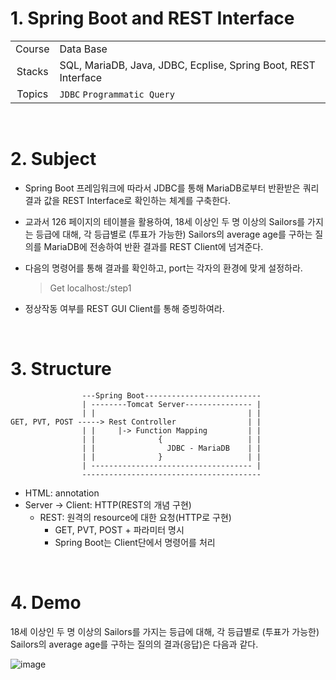 # 1.  Spring Boot and REST Interface

|        |                                        |
| :----: | -------------------------------------- |
| Course | Data Base                |
| Stacks | SQL, MariaDB, Java, JDBC, Ecplise, Spring Boot, REST Interface |
| Topics | `JDBC` `Programmatic Query` |

 <br/>

# 2. Subject

* Spring Boot 프레임워크에 따라서 JDBC를 통해 MariaDB로부터 반환받은 쿼리 결과 값을 REST Interface로 확인하는 체계를 구축한다.

* 교과서 126 페이지의 테이블을 활용하여, 18세 이상인 두 명 이상의 Sailors를 가지는 등급에 대해, 각 등급별로 (투표가 가능한) Sailors의 average age를 구하는 질의를 MariaDB에 전송하여 반환 결과를 REST Client에 넘겨준다.

* 다음의 명령어를 통해 결과를 확인하고, port는 각자의 환경에 맞게 설정하라.

  > Get localhost:<port>/step1

* 정상작동 여부를 REST GUI Client를 통해 증빙하여라.

 <br/>

# 3. Structure

```
                ---Spring Boot--------------------------
                | --------Tomcat Server--------------- |
                | |                                  | |
GET, PVT, POST -----> Rest Controller                | |
                | |     |-> Function Mapping         | |
                | |              {                   | |
                | |                JDBC - MariaDB    | |
                | |              }                   | |
                | ------------------------------------ |
                ----------------------------------------
```

- HTML: annotation
- Server → Client: HTTP(REST의 개념 구현)
  - REST: 원격의 resource에 대한 요청(HTTP로 구현)
    - GET, PVT, POST + 파라미터 명시
    - Spring Boot는 Client단에서 명령어를 처리

 <br/>


# 4. Demo

 18세 이상인 두 명 이상의 Sailors를 가지는 등급에 대해, 각 등급별로 (투표가 가능한) Sailors의 average age를 구하는 질의의 결과(응답)은 다음과 같다.

 ![image](https://user-images.githubusercontent.com/83692797/147033587-bdd6bde8-d6b5-470b-ad43-eae1b6431b1b.png)
